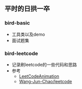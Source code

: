 ## 平时的日拱一卒

### bird-basic
* 工具类以及demo
* 面试题集


### bird-leetcode
* 记录刷leetcode的一些代码和思路
* 参考
    * [LeetCodeAnimation](https://github.com/MisterBooo/LeetCodeAnimation)
    * [Wang-Jun-Chao/leetcode](https://github.com/Wang-Jun-Chao/leetcode)